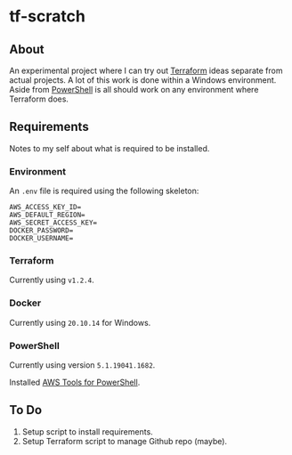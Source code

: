 # tf-scratch

## About

An experimental project where I can try out [Terraform](https://www.terraform.io/) ideas separate from actual projects.
A lot of this work is done within a Windows environment.
Aside from [PowerShell](https://docs.microsoft.com/en-us/powershell/) is all should work on any environment where Terraform does.

## Requirements

Notes to my self about what is required to be installed.

### Environment

An `.env` file is required using the following skeleton:
```
AWS_ACCESS_KEY_ID=
AWS_DEFAULT_REGION=
AWS_SECRET_ACCESS_KEY=
DOCKER_PASSWORD=
DOCKER_USERNAME=
```

### Terraform

Currently using `v1.2.4`.

### Docker

Currently using `20.10.14` for Windows.

### PowerShell

Currently using version `5.1.19041.1682`.

Installed [AWS Tools for PowerShell](https://docs.aws.amazon.com/powershell/latest/userguide/pstools-getting-set-up.html).

## To Do

1. Setup script to install requirements.
2. Setup Terraform script to manage Github repo (maybe).
